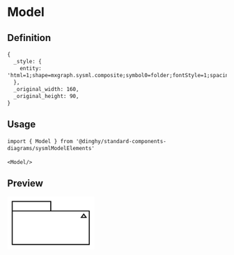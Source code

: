 # Model

## Definition

```
{
  _style: { 
    entity: 'html=1;shape=mxgraph.sysml.composite;symbol0=folder;fontStyle=1;spacingTop=15;tabWidth=80;tabHeight=20;tabPosition=left;symbol1=triangle;symbol1Width=7;symbol1Height=10;symbol1Align=right;symbol1VerticalAlign=top;symbol1Spacing=8;symbol1VSpacing=25;symbol1Direction=north;strokeWidth=2;whiteSpace=wrap;align=center;',
  },
  _original_width: 160,
  _original_height: 90,
}
```

## Usage

```
import { Model } from '@dinghy/standard-components-diagrams/sysmlModelElements'

<Model/>
```

## Preview

<img src="./model.png" width="200"/>
